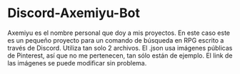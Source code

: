 # Discord-Axemiyu-Bot
Axemiyu es el nombre personal que doy a mis proyectos. En este caso este es un pequeño proyecto para un comando de búsqueda en RPG escrito a través de Discord. Utiliza tan solo 2 archivos. El .json usa imágenes públicas de Pinterest, así que no me pertenecen, tan sólo están de ejemplo. El link de las imágenes se puede modificar sin problema.
